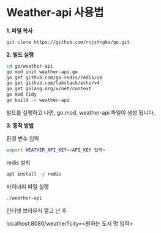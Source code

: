 # Weather-api 사용법

**1. 파일 복사**
```sh
git clone https://github.com/rnjstngks/go.git
```

**2. 빌드 실행**
```sh
cd go/weather-api
go mod init weather-api.go
go get github.com/go-redis/redis/v8
go get github.com/labstack/echo/v4
go get golang.org/x/net/context
go mod tidy
go build -o weather-api
```

빌드를 실행하고 나면, go.mod, weather-api 파일이 생성 됩니다.

**3. 동작 방법**

환경 변수 입력
```sh
export WEATHER_API_KEY=<API_KEY 입력>
```

redis 설치
```sh
apt install -y redis
```

바이너리 파일 실행
```sh
./weather-api
```

인터넷 브라우저 열고 난 후

localhost:8080/weather?city=<원하는 도시 명 입력>